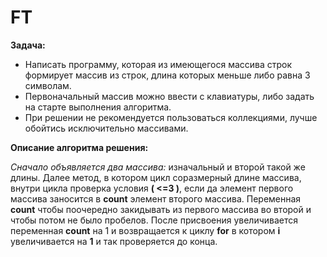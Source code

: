 # FT

**Задача:**

* Написать программу, которая из имеющегося массива строк формирует массив из строк, длина которых меньше либо равна 3 символам.
* Первоначальный массив можно ввести с клавиатуры, либо задать на старте выполнения алгоритма.
* При решении не рекомендуется пользоваться коллекциями, лучше обойтись исключительно массивами.

**Описание алгоритма решения:**

*Сначало объявляется два массива:* изначальный и второй такой же длины. 
Далее метод, в котором цикл соразмерный длине массива, внутри цикла проверка условия **( <=3 )**, если да элемент первого массива заносится в **count** элемент второго массива. Переменная **count** чтобы поочередно закидывать из первого массива во второй и чтобы потом не было пробелов. После присвоения увеличивается переменная **count** на 1 и возвращается к циклу **for** в котором **i** увеличивается на **1** и так проверяется до конца.

